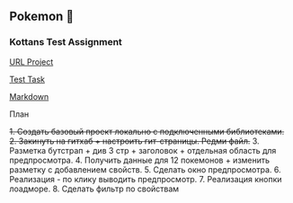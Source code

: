 ## Pokemon :hatched_chick:
### Kottans Test Assignment

[URL Project](http://miletskiy.github.io/pokemon/)

[Test Task](https://docs.google.com/document/d/1t-00zusG7ToIIrauwahXek0uU85ag9P_wZdTByHk7Q0/)

[Markdown](https://guides.github.com/features/mastering-markdown/)

План

~~1. Создать базовый проект локально с подключенными библиотеками.~~
~~2. Закинуть на гитхаб + настроить гит-страницы. Редми файл.~~
3. Разметка бутстрап + див 3 стр + заголовок + отдельная область для предпросмотра.
4. Получить данные для 12 покемонов + изменить разметку с добавлением свойств.
5. Сделать окно предпросмотра.
6. Реализация - по клику выводить предпросмотр.
7. Реализация кнопки лоадморе.
8. Сделать фильтр по свойствам
